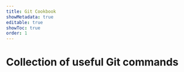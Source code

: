 ```yaml
---
title: Git Cookbook
showMetadata: true
editable: true
showToc: true
order: 1
---
```


# Collection of useful Git commands
